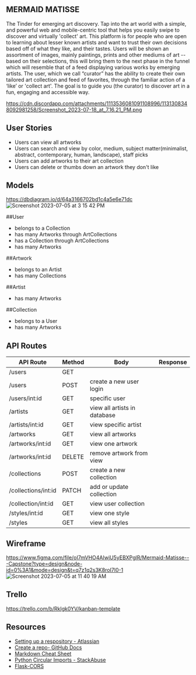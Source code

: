 ## MERMAID MATISSE
The Tinder for emerging art discovery. Tap into the art world with a simple, and powerful web and mobile-centric tool that helps you easily swipe to discover and virtually 'collect' art. This platform is for people who are open to learning about lesser known artists and want to trust their own decisions based off of what they like, and their tastes. 
Users will be shown an assortment of images, mainly paintings, prints and other mediums of art -- based on their selections, this will bring them to the next phase in the funnel which will resemble that of a feed displaying various works by emerging artists.
The user, which we call “curator” has the ability to create their own tailored art collection and feed of favorites, through the familiar action of a ‘like’ or 'collect art'. 
The goal is to guide you (the curator) to discover art in a fun, engaging and accessible way.

https://cdn.discordapp.com/attachments/1113536081091108996/1131308348092981258/Screenshot_2023-07-18_at_7.16.21_PM.png

## User Stories 
- Users can view all artworks
- Users can search and view by color, medium, subject matter(minimalist, abstract, contemporary, human, landscape), staff picks
- Users can add artworks to their art collection 
- Users can delete or thumbs down an artwork they don't like

## Models
https://dbdiagram.io/d/64a3166702bd1c4a5e6e71dc
![Screenshot 2023-07-05 at 3 15 42 PM](https://github.com/rachelsteiner91/mermaidmatisse/assets/127536637/a144b654-a0d7-40e5-ad4a-67ac2e2d55ff)


##User
- belongs to a Collection
- has many Artworks through ArtCollections
- has a Collection through ArtCollections
- has many Artworks
  
##Artwork
- belongs to an Artist
- has many Collections

##Artist
- has many Artworks

##Collection
- belongs to a User
- has many Artworks 


## API Routes
| API Route           | Method | Body                         | Response |
|---------------------|--------|------------------------------|----------|
| /users              | GET    |                              |          |
| /users              | POST   | create a new user login      |          |
| /users/int:id       | GET    | specific user                |          |
| /artists            | GET    | view all artists in database |          |
| /artists/int:id     | GET    | view specific artist         |          |
| /artworks           | GET    | view all artworks            |          |
| /artworks/int:id    | GET    | view one artwork             |          |
| /artworks/int:id    | DELETE | remove artwork from view     |          |
| /collections        | POST   | create a new collection      |          |
| /collections/int:id | PATCH  | add or update collection     |          |
| /collection/int:id  | GET    | view user collection         |          |
| /styles/int:id      | GET    | view one style               |          |
| /styles             | GET    | view all styles              |          |

## Wireframe
https://www.figma.com/file/oI7mVHO4AIwjU5yEBXPglR/Mermaid-Matisse---Capstone?type=design&node-id=0%3A1&mode=design&t=q7z1q2s3K8roI7l0-1
![Screenshot 2023-07-05 at 11 40 19 AM](https://github.com/rachelsteiner91/mermaidmatisse/assets/127536637/d14c2231-fd8a-4947-8d6e-43cdd50caf62)

## Trello
https://trello.com/b/RkIgk0YV/kanban-template



## Resources

- [Setting up a respository - Atlassian](https://www.atlassian.com/git/tutorials/setting-up-a-repository)
- [Create a repo- GitHub Docs](https://docs.github.com/en/get-started/quickstart/create-a-repo)
- [Markdown Cheat Sheet](https://www.markdownguide.org/cheat-sheet/)
- [Python Circular Imports - StackAbuse](https://stackabuse.com/python-circular-imports/)
- [Flask-CORS](https://flask-cors.readthedocs.io/en/latest/)

